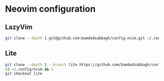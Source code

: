 # Neovim configuration

## LazyVim

```bash
git clone --depth 1 git@github.com:bamdadsabbagh/config-nvim.git ~/.config/nvim
```

## Lite

```bash
git clone --depth 1 --branch lite https://github.com/bamdadsabbagh/config-nvim.git ~/.config/nvim && \
cd ~/.config/nvim && \
git checkout lite
```

